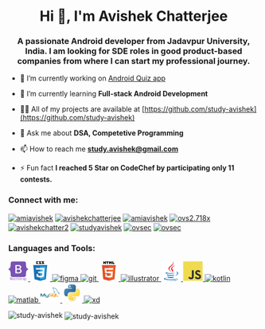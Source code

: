 <h1 align="center">Hi 👋, I'm Avishek Chatterjee</h1>
<h3 align="center">A passionate Android developer from Jadavpur University, India. I am looking for SDE roles in good product-based companies from where I can start my professional journey.</h3>

- 🔭 I’m currently working on [Android Quiz app](https://github.com/study-avishek/quizApp)

- 🌱 I’m currently learning **Full-stack Android Development**

- 👨‍💻 All of my projects are available at [https://github.com/study-avishek](https://github.com/study-avishek)

- 💬 Ask me about **DSA, Competetive Programming**

- 📫 How to reach me **study.avishek@gmail.com**

- ⚡ Fun fact **I reached 5 Star on CodeChef by participating only 11 contests.**

<h3 align="left">Connect with me:</h3>
<p align="left">
<a href="https://twitter.com/amiavishek" target="blank"><img align="center" src="https://raw.githubusercontent.com/rahuldkjain/github-profile-readme-generator/master/src/images/icons/Social/twitter.svg" alt="amiavishek" height="30" width="40" /></a>
<a href="https://linkedin.com/in/avishekchatterjee" target="blank"><img align="center" src="https://raw.githubusercontent.com/rahuldkjain/github-profile-readme-generator/master/src/images/icons/Social/linked-in-alt.svg" alt="avishekchatterjee" height="30" width="40" /></a>
<a href="https://kaggle.com/amiavishek" target="blank"><img align="center" src="https://raw.githubusercontent.com/rahuldkjain/github-profile-readme-generator/master/src/images/icons/Social/kaggle.svg" alt="amiavishek" height="30" width="40" /></a>
<a href="https://instagram.com/ovs2.718x" target="blank"><img align="center" src="https://raw.githubusercontent.com/rahuldkjain/github-profile-readme-generator/master/src/images/icons/Social/instagram.svg" alt="ovs2.718x" height="30" width="40" /></a>
<a href="https://www.behance.net/avishekchatter2" target="blank"><img align="center" src="https://raw.githubusercontent.com/rahuldkjain/github-profile-readme-generator/master/src/images/icons/Social/behance.svg" alt="avishekchatter2" height="30" width="40" /></a>
<a href="https://www.codechef.com/users/studyavishek" target="blank"><img align="center" src="https://cdn.jsdelivr.net/npm/simple-icons@3.1.0/icons/codechef.svg" alt="studyavishek" height="30" width="40" /></a>
<a href="https://www.hackerrank.com/ovsec" target="blank"><img align="center" src="https://raw.githubusercontent.com/rahuldkjain/github-profile-readme-generator/master/src/images/icons/Social/hackerrank.svg" alt="ovsec" height="30" width="40" /></a>
<a href="https://www.leetcode.com/ovsec" target="blank"><img align="center" src="https://raw.githubusercontent.com/rahuldkjain/github-profile-readme-generator/master/src/images/icons/Social/leet-code.svg" alt="ovsec" height="30" width="40" /></a>
</p>

<h3 align="left">Languages and Tools:</h3>
<p align="left"> <a href="https://getbootstrap.com" target="_blank" rel="noreferrer"> <img src="https://raw.githubusercontent.com/devicons/devicon/master/icons/bootstrap/bootstrap-plain-wordmark.svg" alt="bootstrap" width="40" height="40"/> </a> <a href="https://www.w3schools.com/css/" target="_blank" rel="noreferrer"> <img src="https://raw.githubusercontent.com/devicons/devicon/master/icons/css3/css3-original-wordmark.svg" alt="css3" width="40" height="40"/> </a> <a href="https://www.figma.com/" target="_blank" rel="noreferrer"> <img src="https://www.vectorlogo.zone/logos/figma/figma-icon.svg" alt="figma" width="40" height="40"/> </a> <a href="https://git-scm.com/" target="_blank" rel="noreferrer"> <img src="https://www.vectorlogo.zone/logos/git-scm/git-scm-icon.svg" alt="git" width="40" height="40"/> </a> <a href="https://www.w3.org/html/" target="_blank" rel="noreferrer"> <img src="https://raw.githubusercontent.com/devicons/devicon/master/icons/html5/html5-original-wordmark.svg" alt="html5" width="40" height="40"/> </a> <a href="https://www.adobe.com/in/products/illustrator.html" target="_blank" rel="noreferrer"> <img src="https://www.vectorlogo.zone/logos/adobe_illustrator/adobe_illustrator-icon.svg" alt="illustrator" width="40" height="40"/> </a> <a href="https://www.java.com" target="_blank" rel="noreferrer"> <img src="https://raw.githubusercontent.com/devicons/devicon/master/icons/java/java-original.svg" alt="java" width="40" height="40"/> </a> <a href="https://developer.mozilla.org/en-US/docs/Web/JavaScript" target="_blank" rel="noreferrer"> <img src="https://raw.githubusercontent.com/devicons/devicon/master/icons/javascript/javascript-original.svg" alt="javascript" width="40" height="40"/> </a> <a href="https://kotlinlang.org" target="_blank" rel="noreferrer"> <img src="https://www.vectorlogo.zone/logos/kotlinlang/kotlinlang-icon.svg" alt="kotlin" width="40" height="40"/> </a> <a href="https://www.mathworks.com/" target="_blank" rel="noreferrer"> <img src="https://upload.wikimedia.org/wikipedia/commons/2/21/Matlab_Logo.png" alt="matlab" width="40" height="40"/> </a> <a href="https://www.mysql.com/" target="_blank" rel="noreferrer"> <img src="https://raw.githubusercontent.com/devicons/devicon/master/icons/mysql/mysql-original-wordmark.svg" alt="mysql" width="40" height="40"/> </a> <a href="https://www.python.org" target="_blank" rel="noreferrer"> <img src="https://raw.githubusercontent.com/devicons/devicon/master/icons/python/python-original.svg" alt="python" width="40" height="40"/> </a> <a href="https://www.adobe.com/products/xd.html" target="_blank" rel="noreferrer"> <img src="https://cdn.worldvectorlogo.com/logos/adobe-xd.svg" alt="xd" width="40" height="40"/> </a> </p>

<p><img align="left" src="https://github-readme-stats.vercel.app/api/top-langs?username=study-avishek&show_icons=true&locale=en&layout=compact" alt="study-avishek" /></p>

<p>&nbsp;<img align="center" src="https://github-readme-stats.vercel.app/api?username=study-avishek&show_icons=true&locale=en" alt="study-avishek" /></p>
